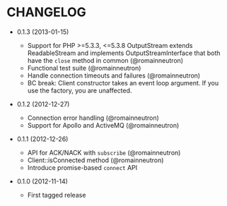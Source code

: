 CHANGELOG
=========

* 0.1.3 (2013-01-15)

  * Support for PHP >=5.3.3, <=5.3.8
    OutputStream extends ReadableStream and implements
    OutputStreamInterface that both have the `close` method in common
    (@romainneutron)
  * Functional test suite (@romainneutron)
  * Handle connection timeouts and failures (@romainneutron)
  * BC break: Client constructor takes an event loop argument. If you use the
    factory, you are unaffected.

* 0.1.2 (2012-12-27)

  * Connection error handling (@romainneutron)
  * Support for Apollo and ActiveMQ (@romainneutron)

* 0.1.1 (2012-12-26)

  * API for ACK/NACK with `subscribe` (@romainneutron)
  * Client::isConnected method (@romainneutron)
  * Introduce promise-based `connect` API

* 0.1.0 (2012-11-14)

  * First tagged release
